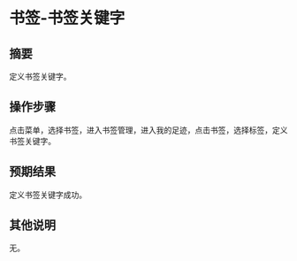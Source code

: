 # 书签-书签关键字

## 摘要

定义书签关键字。

## 操作步骤

点击菜单，选择书签，进入书签管理，进入我的足迹，点击书签，选择标签，定义书签关键字。

## 预期结果

定义书签关键字成功。

## 其他说明

无。

